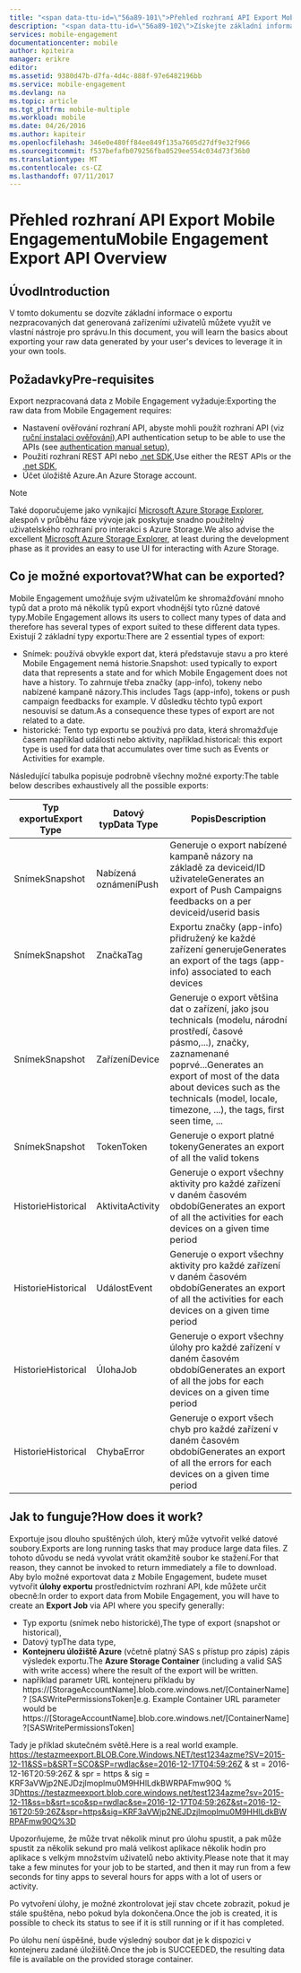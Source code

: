 ```yaml
---
title: "<span data-ttu-id=\"56a89-101\">Přehled rozhraní API Export Mobile Engagementu</span><span class=\"sxs-lookup\"><span data-stu-id=\"56a89-101\">Mobile Engagement Export API Overview</span></span>"
description: "<span data-ttu-id=\"56a89-102\">Získejte základní informace o exportu nezpracovaných dat generovaná zařízeními uživatelů můžete využít ve vlastní nástroje pro správu</span><span class=\"sxs-lookup\"><span data-stu-id=\"56a89-102\">Learn the basics about exporting your raw data generated by your user's devices to leverage it in your own tools</span></span>"
services: mobile-engagement
documentationcenter: mobile
author: kpiteira
manager: erikre
editor: 
ms.assetid: 9380d47b-d7fa-4d4c-888f-97e6482196bb
ms.service: mobile-engagement
ms.devlang: na
ms.topic: article
ms.tgt_pltfrm: mobile-multiple
ms.workload: mobile
ms.date: 04/26/2016
ms.author: kapiteir
ms.openlocfilehash: 346e0e480ff84ee849f135a7605d27df9e32f966
ms.sourcegitcommit: f537befafb079256fba0529ee554c034d73f36b0
ms.translationtype: MT
ms.contentlocale: cs-CZ
ms.lasthandoff: 07/11/2017
---
```

# <a name="mobile-engagement-export-api-overview"></a><span data-ttu-id="56a89-103">Přehled rozhraní API Export Mobile Engagementu</span><span class="sxs-lookup"><span data-stu-id="56a89-103">Mobile Engagement Export API Overview</span></span>
## <a name="introduction"></a><span data-ttu-id="56a89-104">Úvod</span><span class="sxs-lookup"><span data-stu-id="56a89-104">Introduction</span></span>
<span data-ttu-id="56a89-105">V tomto dokumentu se dozvíte základní informace o exportu nezpracovaných dat generovaná zařízeními uživatelů můžete využít ve vlastní nástroje pro správu.</span><span class="sxs-lookup"><span data-stu-id="56a89-105">In this document, you will learn the basics about exporting your raw data generated by your user's devices to leverage it in your own tools.</span></span>

## <a name="pre-requisites"></a><span data-ttu-id="56a89-106">Požadavky</span><span class="sxs-lookup"><span data-stu-id="56a89-106">Pre-requisites</span></span>
<span data-ttu-id="56a89-107">Export nezpracovaná data z Mobile Engagement vyžaduje:</span><span class="sxs-lookup"><span data-stu-id="56a89-107">Exporting the raw data from Mobile Engagement requires:</span></span>

* <span data-ttu-id="56a89-108">Nastavení ověřování rozhraní API, abyste mohli použít rozhraní API (viz [ruční instalaci ověřování](mobile-engagement-api-authentication-manual.md)),</span><span class="sxs-lookup"><span data-stu-id="56a89-108">API authentication setup to be able to use the APIs (see [authentication manual setup](mobile-engagement-api-authentication-manual.md)),</span></span>
* <span data-ttu-id="56a89-109">Použití rozhraní REST API nebo [.net SDK](mobile-engagement-dotnet-sdk-service-api.md),</span><span class="sxs-lookup"><span data-stu-id="56a89-109">Use either the REST APIs or the [.net SDK](mobile-engagement-dotnet-sdk-service-api.md),</span></span>
* <span data-ttu-id="56a89-110">Účet úložiště Azure.</span><span class="sxs-lookup"><span data-stu-id="56a89-110">An Azure Storage account.</span></span>

> [!NOTE]
> <span data-ttu-id="56a89-111">Také doporučujeme jako vynikající [Microsoft Azure Storage Explorer](http://storageexplorer.com/), alespoň v průběhu fáze vývoje jak poskytuje snadno použitelný uživatelského rozhraní pro interakci s Azure Storage.</span><span class="sxs-lookup"><span data-stu-id="56a89-111">We also advise the excellent [Microsoft Azure Storage Explorer](http://storageexplorer.com/), at least during the development phase as it provides an easy to use UI for interacting with Azure Storage.</span></span>
> 
> 

## <a name="what-can-be-exported"></a><span data-ttu-id="56a89-112">Co je možné exportovat?</span><span class="sxs-lookup"><span data-stu-id="56a89-112">What can be exported?</span></span>
<span data-ttu-id="56a89-113">Mobile Engagement umožňuje svým uživatelům ke shromažďování mnoho typů dat a proto má několik typů export vhodnější tyto různé datové typy.</span><span class="sxs-lookup"><span data-stu-id="56a89-113">Mobile Engagement allows its users to collect many types of data and therefore has several types of export suited to these different data types.</span></span>
<span data-ttu-id="56a89-114">Existují 2 základní typy exportu:</span><span class="sxs-lookup"><span data-stu-id="56a89-114">There are 2 essential types of export:</span></span>

* <span data-ttu-id="56a89-115">Snímek: používá obvykle export dat, která představuje stavu a pro které Mobile Engagement nemá historie.</span><span class="sxs-lookup"><span data-stu-id="56a89-115">Snapshot: used typically to export data that represents a state and for which Mobile Engagement does not have a history.</span></span> <span data-ttu-id="56a89-116">To zahrnuje třeba značky (app-info), tokeny nebo nabízené kampaně názory.</span><span class="sxs-lookup"><span data-stu-id="56a89-116">This includes Tags (app-info), tokens or push campaign feedbacks for example.</span></span> <span data-ttu-id="56a89-117">V důsledku těchto typů export nesouvisí se datum.</span><span class="sxs-lookup"><span data-stu-id="56a89-117">As a consequence these types of export are not related to a date.</span></span>
* <span data-ttu-id="56a89-118">historické: Tento typ exportu se používá pro data, která shromažďuje časem například události nebo aktivity, například.</span><span class="sxs-lookup"><span data-stu-id="56a89-118">historical: this export type is used for data that accumulates over time such as Events or Activities for example.</span></span>

<span data-ttu-id="56a89-119">Následující tabulka popisuje podrobně všechny možné exporty:</span><span class="sxs-lookup"><span data-stu-id="56a89-119">The table below describes exhaustively all the possible exports:</span></span>

| <span data-ttu-id="56a89-120">Typ exportu</span><span class="sxs-lookup"><span data-stu-id="56a89-120">Export Type</span></span> | <span data-ttu-id="56a89-121">Datový typ</span><span class="sxs-lookup"><span data-stu-id="56a89-121">Data Type</span></span> | <span data-ttu-id="56a89-122">Popis</span><span class="sxs-lookup"><span data-stu-id="56a89-122">Description</span></span> |
| --- | --- | --- |
| <span data-ttu-id="56a89-123">Snímek</span><span class="sxs-lookup"><span data-stu-id="56a89-123">Snapshot</span></span> |<span data-ttu-id="56a89-124">Nabízená oznámení</span><span class="sxs-lookup"><span data-stu-id="56a89-124">Push</span></span> |<span data-ttu-id="56a89-125">Generuje o export nabízené kampaně názory na základě za deviceid/ID uživatele</span><span class="sxs-lookup"><span data-stu-id="56a89-125">Generates an export of Push Campaigns feedbacks on a per deviceid/userid basis</span></span> |
| <span data-ttu-id="56a89-126">Snímek</span><span class="sxs-lookup"><span data-stu-id="56a89-126">Snapshot</span></span> |<span data-ttu-id="56a89-127">Značka</span><span class="sxs-lookup"><span data-stu-id="56a89-127">Tag</span></span> |<span data-ttu-id="56a89-128">Exportu značky (app-info) přidružený ke každé zařízení generuje</span><span class="sxs-lookup"><span data-stu-id="56a89-128">Generates an export of the tags (app-info) associated to each devices</span></span> |
| <span data-ttu-id="56a89-129">Snímek</span><span class="sxs-lookup"><span data-stu-id="56a89-129">Snapshot</span></span> |<span data-ttu-id="56a89-130">Zařízení</span><span class="sxs-lookup"><span data-stu-id="56a89-130">Device</span></span> |<span data-ttu-id="56a89-131">Generuje o export většina dat o zařízení, jako jsou technicals (modelu, národní prostředí, časové pásmo,...), značky, zaznamenané poprvé...</span><span class="sxs-lookup"><span data-stu-id="56a89-131">Generates an export of most of the data about devices such as the technicals (model, locale, timezone, ...), the tags, first seen time, ...</span></span> |
| <span data-ttu-id="56a89-132">Snímek</span><span class="sxs-lookup"><span data-stu-id="56a89-132">Snapshot</span></span> |<span data-ttu-id="56a89-133">Token</span><span class="sxs-lookup"><span data-stu-id="56a89-133">Token</span></span> |<span data-ttu-id="56a89-134">Generuje o export platné tokeny</span><span class="sxs-lookup"><span data-stu-id="56a89-134">Generates an export of all the valid tokens</span></span> |
| <span data-ttu-id="56a89-135">Historie</span><span class="sxs-lookup"><span data-stu-id="56a89-135">Historical</span></span> |<span data-ttu-id="56a89-136">Aktivita</span><span class="sxs-lookup"><span data-stu-id="56a89-136">Activity</span></span> |<span data-ttu-id="56a89-137">Generuje o export všechny aktivity pro každé zařízení v daném časovém období</span><span class="sxs-lookup"><span data-stu-id="56a89-137">Generates an export of all the activities for each devices on a given time period</span></span> |
| <span data-ttu-id="56a89-138">Historie</span><span class="sxs-lookup"><span data-stu-id="56a89-138">Historical</span></span> |<span data-ttu-id="56a89-139">Událost</span><span class="sxs-lookup"><span data-stu-id="56a89-139">Event</span></span> |<span data-ttu-id="56a89-140">Generuje o export všechny aktivity pro každé zařízení v daném časovém období</span><span class="sxs-lookup"><span data-stu-id="56a89-140">Generates an export of all the activities for each devices on a given time period</span></span> |
| <span data-ttu-id="56a89-141">Historie</span><span class="sxs-lookup"><span data-stu-id="56a89-141">Historical</span></span> |<span data-ttu-id="56a89-142">Úloha</span><span class="sxs-lookup"><span data-stu-id="56a89-142">Job</span></span> |<span data-ttu-id="56a89-143">Generuje o export všechny úlohy pro každé zařízení v daném časovém období</span><span class="sxs-lookup"><span data-stu-id="56a89-143">Generates an export of all the jobs for each devices on a given time period</span></span> |
| <span data-ttu-id="56a89-144">Historie</span><span class="sxs-lookup"><span data-stu-id="56a89-144">Historical</span></span> |<span data-ttu-id="56a89-145">Chyba</span><span class="sxs-lookup"><span data-stu-id="56a89-145">Error</span></span> |<span data-ttu-id="56a89-146">Generuje o export všech chyb pro každé zařízení v daném časovém období</span><span class="sxs-lookup"><span data-stu-id="56a89-146">Generates an export of all the errors for each devices on a given time period</span></span> |

## <a name="how-does-it-work"></a><span data-ttu-id="56a89-147">Jak to funguje?</span><span class="sxs-lookup"><span data-stu-id="56a89-147">How does it work?</span></span>
<span data-ttu-id="56a89-148">Exportuje jsou dlouho spuštěných úloh, který může vytvořit velké datové soubory.</span><span class="sxs-lookup"><span data-stu-id="56a89-148">Exports are long running tasks that may produce large data files.</span></span> <span data-ttu-id="56a89-149">Z tohoto důvodu se nedá vyvolat vrátit okamžitě soubor ke stažení.</span><span class="sxs-lookup"><span data-stu-id="56a89-149">For that reason, they cannot be invoked to return immediately a file to download.</span></span>
<span data-ttu-id="56a89-150">Aby bylo možné exportovat data z Mobile Engagement, budete muset vytvořit **úlohy exportu** prostřednictvím rozhraní API, kde můžete určit obecně:</span><span class="sxs-lookup"><span data-stu-id="56a89-150">In order to export data from Mobile Engagement, you will have to create an **Export Job** via API where you specify generally:</span></span>

* <span data-ttu-id="56a89-151">Typ exportu (snímek nebo historické),</span><span class="sxs-lookup"><span data-stu-id="56a89-151">The type of export (snapshot or historical),</span></span>
* <span data-ttu-id="56a89-152">Datový typ</span><span class="sxs-lookup"><span data-stu-id="56a89-152">The data type,</span></span>
* <span data-ttu-id="56a89-153">**Kontejneru úložiště Azure** (včetně platný SAS s přístup pro zápis) zápis výsledek exportu.</span><span class="sxs-lookup"><span data-stu-id="56a89-153">The **Azure Storage Container** (including a valid SAS with write access) where the result of the export will be written.</span></span>
* <span data-ttu-id="56a89-154">například parametr URL kontejneru příkladu by https://[StorageAccountName].blob.core.windows.net/[ContainerName]? [SASWritePermissionsToken]</span><span class="sxs-lookup"><span data-stu-id="56a89-154">e.g. Example Container URL parameter would be  https://[StorageAccountName].blob.core.windows.net/[ContainerName]?[SASWritePermissionsToken]</span></span>  

<span data-ttu-id="56a89-155">Tady je příklad skutečném světě.</span><span class="sxs-lookup"><span data-stu-id="56a89-155">Here is a real world example.</span></span> <span data-ttu-id="56a89-156">https://testazmeexport.BLOB.Core.Windows.NET/test1234azme?SV=2015-12-11&SS=b&SRT=SCO&SP=rwdlac&se=2016-12-17T04:59:26Z & st = 2016-12-16T20:59:26Z & spr = https & sig = KRF3aVWjp2NEJDzjlmoplmu0M9HHlLdkBWRPAFmw90Q % 3D</span><span class="sxs-lookup"><span data-stu-id="56a89-156">https://testazmeexport.blob.core.windows.net/test1234azme?sv=2015-12-11&ss=b&srt=sco&sp=rwdlac&se=2016-12-17T04:59:26Z&st=2016-12-16T20:59:26Z&spr=https&sig=KRF3aVWjp2NEJDzjlmoplmu0M9HHlLdkBWRPAFmw90Q%3D</span></span>

<span data-ttu-id="56a89-157">Upozorňujeme, že může trvat několik minut pro úlohu spustit, a pak může spustit za několik sekund pro malá velikost aplikace několik hodin pro aplikace s velkým množstvím uživatelů nebo aktivity.</span><span class="sxs-lookup"><span data-stu-id="56a89-157">Please note that it may take a few minutes for your job to be started, and then it may run from a few seconds for tiny apps to several hours for apps with a lot of users or activity.</span></span>

<span data-ttu-id="56a89-158">Po vytvoření úlohy, je možné zkontrolovat její stav chcete zobrazit, pokud je stále spuštěna, nebo pokud byla dokončena.</span><span class="sxs-lookup"><span data-stu-id="56a89-158">Once the job is created, it is possible to check its status to see if it is still running or if it has completed.</span></span>

<span data-ttu-id="56a89-159">Po úlohu není úspěšné, bude výsledný soubor dat je k dispozici v kontejneru zadané úložiště.</span><span class="sxs-lookup"><span data-stu-id="56a89-159">Once the job is SUCCEEDED, the resulting data file is available on the provided storage container.</span></span>

